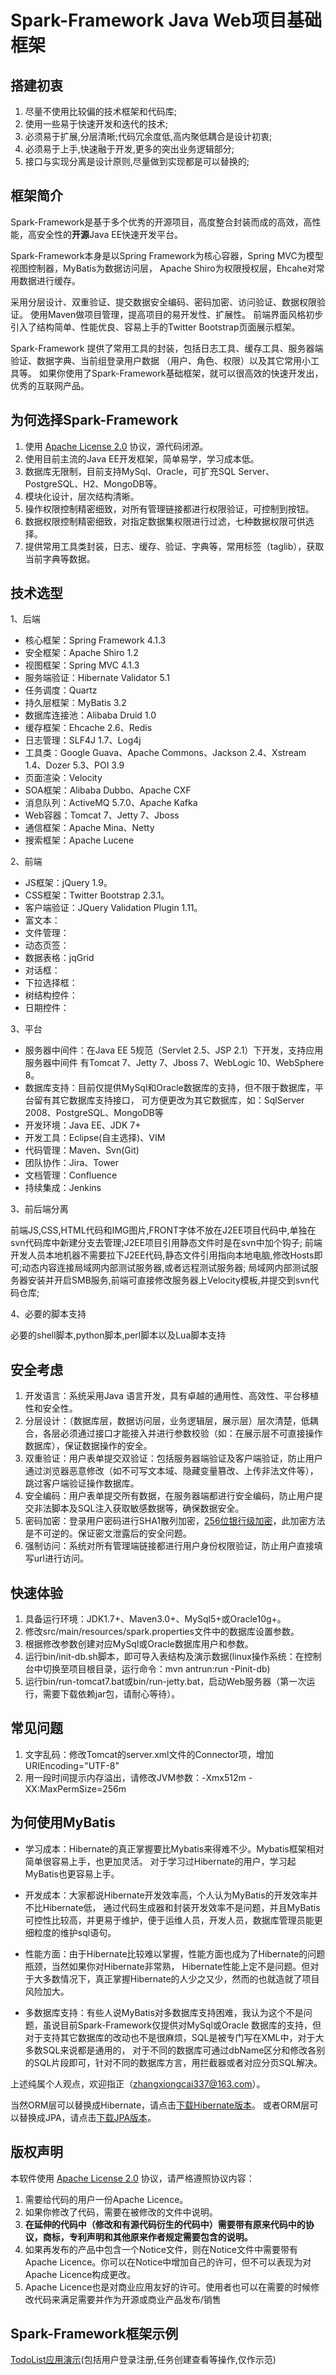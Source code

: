 # Spark-Framework Java Web项目基础框架

## 搭建初衷

1. 尽量不使用比较偏的技术框架和代码库;
2. 使用一些易于快速开发和迭代的技术;
3. 必须易于扩展,分层清晰;代码冗余度低,高内聚低耦合是设计初衷;
4. 必须易于上手,快速融于开发,更多的突出业务逻辑部分;
5. 接口与实现分离是设计原则,尽量做到实现都是可以替换的;

## 框架简介

Spark-Framework是基于多个优秀的开源项目，高度整合封装而成的高效，高性能，高安全性的**开源**Java EE快速开发平台。

Spark-Framework本身是以Spring Framework为核心容器，Spring MVC为模型视图控制器，MyBatis为数据访问层，
Apache Shiro为权限授权层，Ehcahe对常用数据进行缓存。

采用分层设计、双重验证、提交数据安全编码、密码加密、访问验证、数据权限验证。
使用Maven做项目管理，提高项目的易开发性、扩展性。
前端界面风格初步引入了结构简单、性能优良、容易上手的Twitter Bootstrap页面展示框架。

Spark-Framework 提供了常用工具的封装，包括日志工具、缓存工具、服务器端验证、数据字典、当前组登录用户数据
（用户、角色、权限）以及其它常用小工具等。
如果你使用了Spark-Framework基础框架，就可以很高效的快速开发出，优秀的互联网产品。

## 为何选择Spark-Framework

1. 使用 [Apache License 2.0](http://www.apache.org/licenses/LICENSE-2.0) 协议，源代码闭源。
2. 使用目前主流的Java EE开发框架，简单易学，学习成本低。
3. 数据库无限制，目前支持MySql、Oracle，可扩充SQL Server、PostgreSQL、H2、MongoDB等。
4. 模块化设计，层次结构清晰。
5. 操作权限控制精密细致，对所有管理链接都进行权限验证，可控制到按钮。
6. 数据权限控制精密细致，对指定数据集权限进行过滤，七种数据权限可供选择。
7. 提供常用工具类封装，日志、缓存、验证、字典等，常用标签（taglib），获取当前字典等数据。

## 技术选型

1、后端

* 核心框架：Spring Framework 4.1.3
* 安全框架：Apache Shiro 1.2
* 视图框架：Spring MVC 4.1.3
* 服务端验证：Hibernate Validator 5.1
* 任务调度：Quartz
* 持久层框架：MyBatis 3.2
* 数据库连接池：Alibaba Druid 1.0
* 缓存框架：Ehcache 2.6、Redis
* 日志管理：SLF4J 1.7、Log4j
* 工具类：Google Guava、Apache Commons、Jackson 2.4、Xstream 1.4、Dozer 5.3、POI 3.9 
* 页面渲染：Velocity
* SOA框架：Alibaba Dubbo、Apache CXF
* 消息队列：ActiveMQ 5.7.0、Apache Kafka
* Web容器：Tomcat 7、Jetty 7、Jboss
* 通信框架：Apache Mina、Netty
* 搜索框架：Apache Lucene

2、前端

* JS框架：jQuery 1.9。
* CSS框架：Twitter Bootstrap 2.3.1。
* 客户端验证：JQuery Validation Plugin 1.11。
* 富文本：
* 文件管理：
* 动态页签：
* 数据表格：jqGrid
* 对话框：
* 下拉选择框：
* 树结构控件：
* 日期控件： 

3、平台

* 服务器中间件：在Java EE 5规范（Servlet 2.5、JSP 2.1）下开发，支持应用服务器中间件
有Tomcat 7、Jetty 7、Jboss 7、WebLogic 10、WebSphere 8。
* 数据库支持：目前仅提供MySql和Oracle数据库的支持，但不限于数据库，平台留有其它数据库支持接口，
可方便更改为其它数据库，如：SqlServer 2008、PostgreSQL、MongoDB等
* 开发环境：Java EE、JDK 7+
* 开发工具：Eclipse(自主选择)、VIM
* 代码管理：Maven、Svn(Git)
* 团队协作：Jira、Tower
* 文档管理：Confluence
* 持续集成：Jenkins

3、前后端分离

前端JS,CSS,HTML代码和IMG图片,FRONT字体不放在J2EE项目代码中,单独在svn代码库中新建分支去管理;J2EE项目引用静态文件时是在svn中加个钩子;
前端开发人员本地机器不需要拉下J2EE代码,静态文件引用指向本地电脑,修改Hosts即可;动态内容连接局域网内部测试服务器,或者远程测试服务器;
局域网内部测试服务器安装并开启SMB服务,前端可直接修改服务器上Velocity模板,并提交到svn代码仓库;

4、必要的脚本支持

必要的shell脚本,python脚本,perl脚本以及Lua脚本支持

## 安全考虑

1. 开发语言：系统采用Java 语言开发，具有卓越的通用性、高效性、平台移植性和安全性。
2. 分层设计：（数据库层，数据访问层，业务逻辑层，展示层）层次清楚，低耦合，各层必须通过接口才能接入并进行参数校验（如：在展示层不可直接操作数据库），保证数据操作的安全。
3. 双重验证：用户表单提交双验证：包括服务器端验证及客户端验证，防止用户通过浏览器恶意修改（如不可写文本域、隐藏变量篡改、上传非法文件等），跳过客户端验证操作数据库。
4. 安全编码：用户表单提交所有数据，在服务器端都进行安全编码，防止用户提交非法脚本及SQL注入获取敏感数据等，确保数据安全。
5. 密码加密：登录用户密码进行SHA1散列加密，[256位银行级加密](http://drops.wooyun.org/papers/1066)，此加密方法是不可逆的。保证密文泄露后的安全问题。
6. 强制访问：系统对所有管理端链接都进行用户身份权限验证，防止用户直接填写url进行访问。

## 快速体验

1. 具备运行环境：JDK1.7+、Maven3.0+、MySql5+或Oracle10g+。
2. 修改src/main/resources/spark.properties文件中的数据库设置参数。
3. 根据修改参数创建对应MySql或Oracle数据库用户和参数。
4. 运行bin/init-db.sh脚本，即可导入表结构及演示数据(linux操作系统：在控制台中切换至项目根目录，运行命令：mvn antrun:run -Pinit-db)
5. 运行bin/run-tomcat7.bat或bin/run-jetty.bat，启动Web服务器（第一次运行，需要下载依赖jar包，请耐心等待）。

## 常见问题

1. 文字乱码：修改Tomcat的server.xml文件的Connector项，增加URIEncoding="UTF-8"
2. 用一段时间提示内存溢出，请修改JVM参数：-Xmx512m -XX:MaxPermSize=256m

## 为何使用MyBatis

* 学习成本：Hibernate的真正掌握要比Mybatis来得难不少。Mybatis框架相对简单很容易上手，也更加灵活。
对于学习过Hibernate的用户，学习起MyBatis也更容易上手。

* 开发成本：大家都说Hibernate开发效率高，个人认为MyBatis的开发效率并不比Hibernate低，
通过代码生成器和封装开发效率不是问题，并且MyBatis可控性比较高，并更易于维护，便于运维人员，开发人员，数据库管理员能更细粒度的维护sql语句。

* 性能方面：由于Hibernate比较难以掌握，性能方面也成为了Hibernate的问题瓶颈，当然如果你对Hibernate非常熟，
Hibernate性能上定不是问题。但对于大多数情况下，真正掌握Hibernate的人少之又少，然而的也就造就了项目风险加大。

* 多数据库支持：有些人说MyBatis对多数据库支持困难，我认为这个不是问题，虽说目前Spark-Framework仅提供对MySql或Oracle
数据库的支持，但对于支持其它数据库的改动也不是很麻烦，SQL是被专门写在XML中，对于大多数SQL来说都是通用的，
对于不同的数据库可通过dbName区分和修改各别的SQL片段即可，针对不同的数据库方言，用拦截器或者对应分页SQL解决。

上述纯属个人观点，欢迎指正（zhangxiongcai337@163.com）。

当然ORM层可以替换成Hibernate，请点击[下载Hibernate版本](https://github.com/hibernate/hibernate-orm)。
或者ORM层可以替换成JPA，请点击[下载JPA版本](https://github.com/spring-projects/spring-data-jpa)。

## 版权声明

本软件使用 [Apache License 2.0](http://www.apache.org/licenses/LICENSE-2.0) 协议，请严格遵照协议内容：

1. 需要给代码的用户一份Apache Licence。
2. 如果你修改了代码，需要在被修改的文件中说明。
3. **在延伸的代码中（修改和有源代码衍生的代码中）需要带有原来代码中的协议，商标，专利声明和其他原来作者规定需要包含的说明。**
4. 如果再发布的产品中包含一个Notice文件，则在Notice文件中需要带有Apache Licence。你可以在Notice中增加自己的许可，但不可以表现为对Apache Licence构成更改。
3. Apache Licence也是对商业应用友好的许可。使用者也可以在需要的时候修改代码来满足需要并作为开源或商业产品发布/销售

## Spark-Framework框架示例

[TodoList应用演示](http://120.25.251.53:8082/spark/)(包括用户登录注册,任务创建查看等操作,仅作示范)
